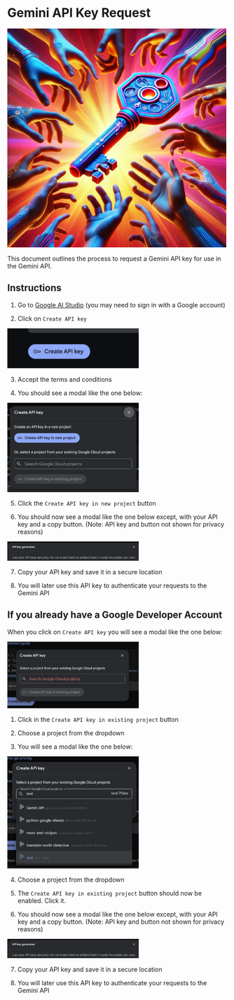 # Gemini API Key Request

<img src="./assets/key.webp" alt="Gemini API Key" width="500"/>

This document outlines the process to request a Gemini API key for use in the Gemini API.


## Instructions

1. Go to [Google AI Studio](https://aistudio.google.com/app/apikey) (you may need to sign in with a Google account)

2. Click on `Create API key`
<img src="./assets/get-key.png" alt="Get API key" width="300"/>

3. Accept the terms and conditions

4. You should see a modal like the one below:

<img src="./assets/create-key.png" alt="Create API key" width="300"/>

5. Click the `Create API key in new project` button

6. You should now see a modal like the one below except, with your API key and a copy button. (Note: API key and button not shown for privacy reasons)

<img src="./assets/key-created.png" alt="API key created" width="300"/>

7. Copy your API key and save it in a secure location

8. You will later use this API key to authenticate your requests to the Gemini API

## If you already have a Google Developer Account

When you click on `Create API key` you will see a modal like the one below:

<img src="./assets/have-account.png" alt="API key created" width="300"/>


1. Click in the `Create API key in existing project` button

2. Choose a project from the dropdown

3. You will see a modal like the one below:

<img src="./assets/create-with-account.png" alt="Create API key with existing project" width="300"/>

4. Choose a project from the dropdown

5. The `Create API key in existing project` button should now be enabled. Click it.

3. You should now see a modal like the one below except, with your API key and a copy button. (Note: API key and button not shown for privacy reasons)

<img src="./assets/key-created.png" alt="API key created" width="300"/>

7. Copy your API key and save it in a secure location

8. You will later use this API key to authenticate your requests to the Gemini API
